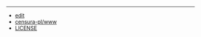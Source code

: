 
---

+ [edit](https://github.com/censura-pl/www/edit/main/DOCS/ABOUT.md)
+ [censura-pl/www](https://github.com/censura-pl/www)
+ [LICENSE](LICENSE)
